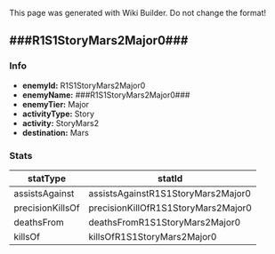 <span class="wiki-builder">This page was generated with Wiki Builder. Do not change the format!</span>

## ###R1S1StoryMars2Major0###
### Info
* **enemyId:** R1S1StoryMars2Major0
* **enemyName:** ###R1S1StoryMars2Major0###
* **enemyTier:** Major
* **activityType:** Story
* **activity:** StoryMars2
* **destination:** Mars

### Stats
statType | statId
-------- | ------
assistsAgainst | assistsAgainstR1S1StoryMars2Major0
precisionKillsOf | precisionKillOfR1S1StoryMars2Major0
deathsFrom | deathsFromR1S1StoryMars2Major0
killsOf | killsOfR1S1StoryMars2Major0

